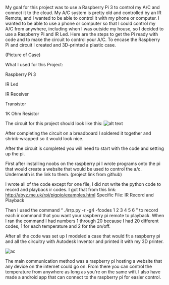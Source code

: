 My goal for this project was to use a Raspberry Pi 3 to control my A/C and connect it to the cloud. My A/C system is pretty old and controlled by an IR Remote, and I wanted to be able to control it with my phone or computer. I wanted to be able to use a phone or computer so that I could control my A/C from anywhere, including when I was outside my house, so I decided to use a Raspberry Pi and IR Led. Here are the steps to get the Pi ready with code and to make the circuit to control your A/C. To encase the Raspberry Pi and circuit I created and 3D-printed a plastic case.

(Picture of Case)


What I used for this Project:

Raspberry Pi 3

IR Led

IR Receiver

Transistor

1K Ohm Resistor


The circuit for this project should look like this:
![alt text](https://cdn.instructables.com/FEL/FXOD/J7MFSVLB/FELFXODJ7MFSVLB.LARGE.jpg)

After completing the circuit on a breadboard I soldered it together and shrink-wrapped so it would look nice.

After the circuit is completed you will need to start with the code and setting up the pi. 

First after installing noobs on the raspberry pi I wrote programs onto the pi that would create a website that would be used to control the a/c. Underneath is the link to them.
(project link from github)

I wrote all of the code except for one file, I did not write the python code to record and playback ir codes. I got that from this link:
http://abyz.me.uk/rpi/pigpio/examples.html
Specific File:
IR Record and Playback

Then I used the command “ ./irrp.py -r -g4 -fcodes 1 2 3 4 5 6 ” to record each ir command that you want your raspberry pi remote to playback. When I ran the command I had numbers 1 through 20 because I had 20 different codes, 1 for each temperature and 2 for the on/off.

After all the code was set up I modeled a case that would fit a raspberry pi and all the circuitry with Autodesk Inventor and printed it with my 3D printer.

![ac](https://user-images.githubusercontent.com/15959693/62400819-a01f6780-b54e-11e9-9b17-b91f93819d07.PNG)

The main communication method was a raspberry pi hosting a website that any device on the internet could go on. From there you can control the temperature from anywhere as long as you're on the same wifi. I also have made a android app that can connect to the raspberry pi for easier control.
